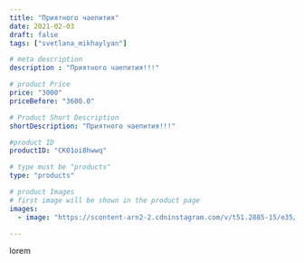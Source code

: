 ```yaml
---
title: "Приятного чаепития"
date: 2021-02-03
draft: false
tags: ["svetlana_mikhaylyan"]

# meta description
description : "Приятного чаепития!!!"

# product Price
price: "3000"
priceBefore: "3600.0"

# Product Short Description
shortDescription: "Приятного чаепития!!!"

#product ID
productID: "CK01oi8hwwq"

# type must be "products"
type: "products"

# product Images
# first image will be shown in the product page
images:
  - image: "https://scontent-arn2-2.cdninstagram.com/v/t51.2885-15/e35/145129048_202834844923104_2594079107942587681_n.jpg?se=7&tp=1&_nc_ht=scontent-arn2-2.cdninstagram.com&_nc_cat=100&_nc_ohc=nXRUEvKgBAYAX8PKnrQ&ccb=7-4&oh=6777fc57497971643075f7555c492ff1&oe=60830D90&_nc_sid=86f79a&ig_cache_key=MjUwMDg1OTU3NTg2NDMzMTMwNg%3D%3D.2-ccb7-4"

---
```

lorem

